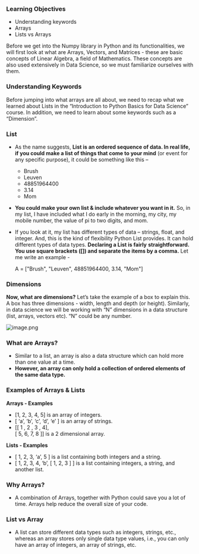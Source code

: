 ### Learning Objectives

* Understanding keywords
* Arrays
* Lists vs Arrays

Before we get into the Numpy library in Python and its functionalities, we will first look at what are Arrays, Vectors, and Matrices - these are basic concepts of Linear Algebra, a field of Mathematics. These concepts are also used extensively in Data Science, so we must familiarize ourselves with them.

### Understanding Keywords

Before jumping into what arrays are all about, we need to recap what we learned about Lists in the “Introduction to Python Basics for Data Science” course. In addition, we need to learn about some keywords such as a “Dimension”.

### List

* As the name suggests, **List is an ordered sequence of data. In real life, if you could make a list of things that come to your mind** (or event for any specific purpose), it could be something like this –
  * Brush
  * Leuven
  * 48851964400
  * 3.14
  * Mom
* **You could make your own list & include whatever you want in it.** So, in my list, I have included what I do early in the morning, my city, my mobile number, the value of pi to two digits, and mom.
*   If you look at it, my list has different types of data – strings, float, and integer. And, this is the kind of flexibility Python List provides. It can hold different types of data types. **Declaring a List is fairly** **straightforward. You use square brackets (\[]) and separate the items by a comma.** Let me write an example - 

    A = \["Brush", "Leuven", 48851964400, 3.14, "Mom"]

### Dimensions

**Now, what are dimensions?** Let’s take the example of a box to explain this. A box has three dimensions - width, length and depth (or height). Similarly, in data science we will be working with “N” dimensions in a data structure (list, arrays, vectors etc). “N” could be any number.











![image.png](https://dphi-live.s3.amazonaws.com/media_uploads/image_830f0e57f72e4069934a6c31dbbefdc4.png)










### What are Arrays?

* Similar to a list, an array is also a data structure which can hold more than one value at a time.
* **However, an array can only hold a collection of ordered elements of the same data type.**

### Examples of Arrays & Lists

**Arrays - Examples**

* \[1, 2, 3, 4, 5] is an array of integers.
* \[ ‘a’, ‘b’, ‘c’, ‘d’, ‘e’ ] is an array of strings.
* \[\[ 1 , 2 , 3 , 4],\
     \[ 5, 6, 7, 8 ]] is a 2 dimensional array.

**Lists - Examples**

* \[ 1, 2, 3, ‘a’, 5 ] is a list containing both integers and a string.
* \[ 1, 2, 3, 4, ‘b’, \[ 1, 2, 3 ] ] is a list containing integers, a string, and another list.

### Why Arrays?

* A combination of Arrays, together with Python could save you a lot of time. Arrays help reduce the overall size of your code.

### List vs Array

* A list can store different data types such as integers, strings, etc., whereas an array stores only single data type values, i.e., you can only have an array of integers, an array of strings, etc.